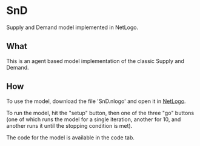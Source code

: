 # SnD
Supply and Demand model implemented in NetLogo.

## What

This is an agent based model implementation of the classic Supply and Demand.

## How

To use the model, download the file 'SnD.nlogo' and open it in
[NetLogo](https://ccl.northwestern.edu/netlogo/download.shtml). 

To run the model, hit the "setup" button, then one of the three "go" buttons
(one of which runs the model for a single iteration, another for 10, and another
runs it until the stopping condition is met).

The code for the model is available in the code tab. 
